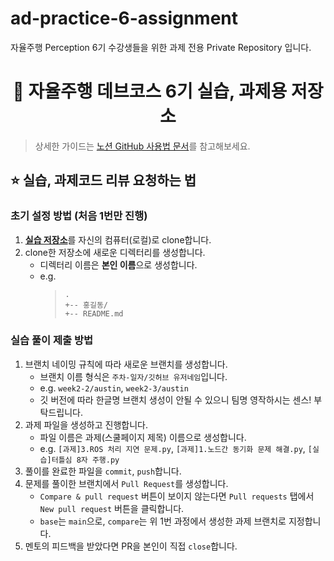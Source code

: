 # ad-practice-6-assignment
자율주행 Perception 6기 수강생들을 위한 과제 전용 Private Repository 입니다.

<div align="center">
<h1>🚗 자율주행 데브코스 6기 실습, 과제용 저장소</h1>
</div>

> 상세한 가이드는 [노션 GitHub 사용법 문서](https://www.notion.so/prgrms/GitHub-dc35bfa1fb4e43cb81f0e6b5bc826b77)를 참고해보세요.

## ⭐ 실습, 과제코드 리뷰 요청하는 법

### 초기 설정 방법 (처음 1번만 진행)

1. [**실습 저장소**](https://github.com/prgrms-ad-devcourse/ad-practice-6-assignment)를 자신의 컴퓨터(로컬)로 clone합니다.
2. clone한 저장소에 새로운 디렉터리를 생성합니다.
   - 디렉터리 이름은 **본인 이름**으로 생성합니다.
   - e.g.
     > ```shell
     > .
     > +-- 홍길동/
     > +-- README.md
     > ```

### 실습 풀이 제출 방법

1. 브랜치 네이밍 규칙에 따라 새로운 브랜치를 생성합니다.
   - 브랜치 이름 형식은 `주차-일자/깃허브 유저네임`입니다.
   - e.g. `week2-2/austin`, `week2-3/austin`
   - 깃 버전에 따라 한글명 브랜치 생성이 안될 수 있으니 팀명 영작하시는 센스! 부탁드립니다.
2. 과제 파일을 생성하고 진행합니다.
   - 파일 이름은 과제(스쿨페이지 제목) 이름으로 생성합니다.
   - e.g. `[과제]3.ROS 처리 지연 문제.py`, `[과제]1.노드간 동기화 문제 해결.py`, `[실습]터틀심 8자 주행.py`
3. 풀이를 완료한 파일을 `commit`, `push`합니다.
4. 문제를 풀이한 브랜치에서 `Pull Request`를 생성합니다.
   - `Compare & pull request` 버튼이 보이지 않는다면 `Pull requests` 탭에서 `New pull request` 버튼을 클릭합니다.
   - `base`는 `main`으로, `compare`는 위 1번 과정에서 생성한 과제 브랜치로 지정합니다.
5. 멘토의 피드백을 받았다면 PR을 본인이 직접 `close`합니다.
